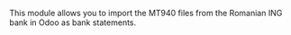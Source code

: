 This module allows you to import the MT940 files from the Romanian ING
bank in Odoo as bank statements.
